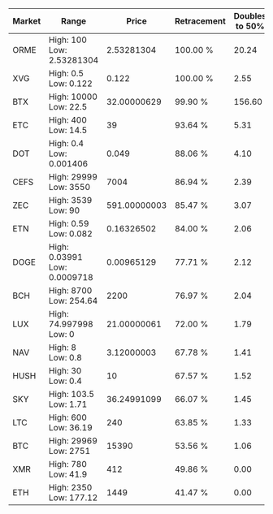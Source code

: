 | Market | Range | Price| Retracement | Doubles to 50% |
| --- | --- | --- | --- | --- |
| ORME | High: 100<br />Low: 2.53281304 | 2.53281304 | 100.00 % | 20.24 |
| XVG | High: 0.5<br />Low: 0.122 | 0.122 | 100.00 % | 2.55 |
| BTX | High: 10000<br />Low: 22.5 | 32.00000629 | 99.90 % | 156.60 |
| ETC | High: 400<br />Low: 14.5 | 39 | 93.64 % | 5.31 |
| DOT | High: 0.4<br />Low: 0.001406 | 0.049 | 88.06 % | 4.10 |
| CEFS | High: 29999<br />Low: 3550 | 7004 | 86.94 % | 2.39 |
| ZEC | High: 3539<br />Low: 90 | 591.00000003 | 85.47 % | 3.07 |
| ETN | High: 0.59<br />Low: 0.082 | 0.16326502 | 84.00 % | 2.06 |
| DOGE | High: 0.03991<br />Low: 0.0009718 | 0.00965129 | 77.71 % | 2.12 |
| BCH | High: 8700<br />Low: 254.64 | 2200 | 76.97 % | 2.04 |
| LUX | High: 74.997998<br />Low: 0 | 21.00000061 | 72.00 % | 1.79 |
| NAV | High: 8<br />Low: 0.8 | 3.12000003 | 67.78 % | 1.41 |
| HUSH | High: 30<br />Low: 0.4 | 10 | 67.57 % | 1.52 |
| SKY | High: 103.5<br />Low: 1.71 | 36.24991099 | 66.07 % | 1.45 |
| LTC | High: 600<br />Low: 36.19 | 240 | 63.85 % | 1.33 |
| BTC | High: 29969<br />Low: 2751 | 15390 | 53.56 % | 1.06 |
| XMR | High: 780<br />Low: 41.9 | 412 | 49.86 % | 0.00 |
| ETH | High: 2350<br />Low: 177.12 | 1449 | 41.47 % | 0.00 |
